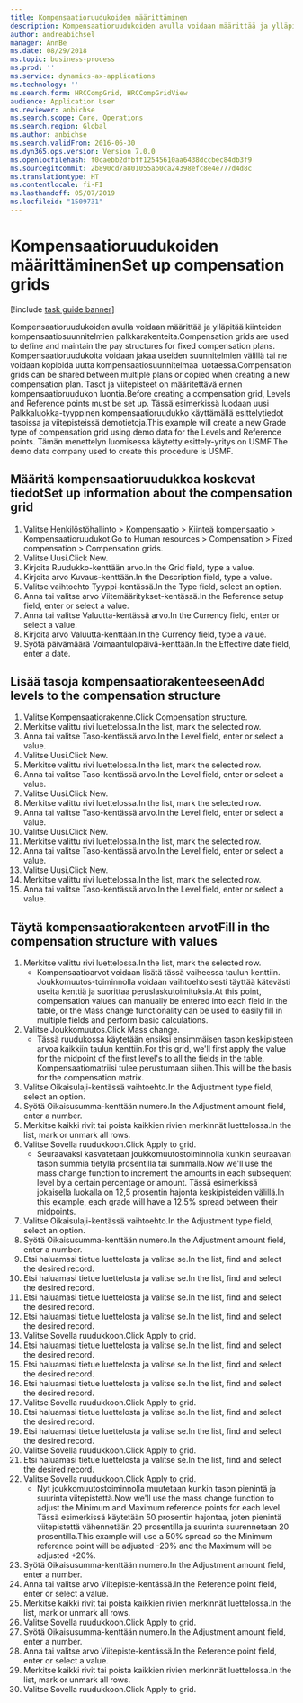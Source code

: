 ```yaml
---
title: Kompensaatioruudukoiden määrittäminen
description: Kompensaatioruudukoiden avulla voidaan määrittää ja ylläpitää kiinteiden kompensaatiosuunnitelmien palkkarakenteita.
author: andreabichsel
manager: AnnBe
ms.date: 08/29/2018
ms.topic: business-process
ms.prod: ''
ms.service: dynamics-ax-applications
ms.technology: ''
ms.search.form: HRCCompGrid, HRCCompGridView
audience: Application User
ms.reviewer: anbichse
ms.search.scope: Core, Operations
ms.search.region: Global
ms.author: anbichse
ms.search.validFrom: 2016-06-30
ms.dyn365.ops.version: Version 7.0.0
ms.openlocfilehash: f0caebb2dfbff12545610aa6438dccbec84db3f9
ms.sourcegitcommit: 2b890cd7a801055ab0ca24398efc8e4e777d4d8c
ms.translationtype: HT
ms.contentlocale: fi-FI
ms.lasthandoff: 05/07/2019
ms.locfileid: "1509731"
---
```

# <a name="set-up-compensation-grids"></a><span data-ttu-id="e2a44-103">Kompensaatioruudukoiden määrittäminen</span><span class="sxs-lookup"><span data-stu-id="e2a44-103">Set up compensation grids</span></span>

[!include [task guide banner](../../includes/task-guide-banner.md)]

<span data-ttu-id="e2a44-104">Kompensaatioruudukoiden avulla voidaan määrittää ja ylläpitää kiinteiden kompensaatiosuunnitelmien palkkarakenteita.</span><span class="sxs-lookup"><span data-stu-id="e2a44-104">Compensation grids are used to define and maintain the pay structures for fixed compensation plans.</span></span> <span data-ttu-id="e2a44-105">Kompensaatioruudukoita voidaan jakaa useiden suunnitelmien välillä tai ne voidaan kopioida uutta kompensaatiosuunnitelmaa luotaessa.</span><span class="sxs-lookup"><span data-stu-id="e2a44-105">Compensation grids can be shared between multiple plans or copied when creating a new compensation plan.</span></span>  <span data-ttu-id="e2a44-106">Tasot ja viitepisteet on määritettävä ennen kompensaatioruudukon luontia.</span><span class="sxs-lookup"><span data-stu-id="e2a44-106">Before creating a compensation grid, Levels and Reference points must be set up.</span></span> <span data-ttu-id="e2a44-107">Tässä esimerkissä luodaan uusi Palkkaluokka-tyyppinen kompensaatioruudukko käyttämällä esittelytiedot tasoissa ja viitepisteissä demotietoja.</span><span class="sxs-lookup"><span data-stu-id="e2a44-107">This example will create a new Grade type of compensation grid using demo data for the Levels and Reference points.</span></span> <span data-ttu-id="e2a44-108">Tämän menettelyn luomisessa käytetty esittely-yritys on USMF.</span><span class="sxs-lookup"><span data-stu-id="e2a44-108">The demo data company used to create this procedure is USMF.</span></span>


## <a name="set-up-information-about-the-compensation-grid"></a><span data-ttu-id="e2a44-109">Määritä kompensaatioruudukkoa koskevat tiedot</span><span class="sxs-lookup"><span data-stu-id="e2a44-109">Set up information about the compensation grid</span></span>
1. <span data-ttu-id="e2a44-110">Valitse Henkilöstöhallinto > Kompensaatio > Kiinteä kompensaatio > Kompensaatioruudukot.</span><span class="sxs-lookup"><span data-stu-id="e2a44-110">Go to Human resources > Compensation > Fixed compensation > Compensation grids.</span></span>
2. <span data-ttu-id="e2a44-111">Valitse Uusi.</span><span class="sxs-lookup"><span data-stu-id="e2a44-111">Click New.</span></span>
3. <span data-ttu-id="e2a44-112">Kirjoita Ruudukko-kenttään arvo.</span><span class="sxs-lookup"><span data-stu-id="e2a44-112">In the Grid field, type a value.</span></span>
4. <span data-ttu-id="e2a44-113">Kirjoita arvo Kuvaus-kenttään.</span><span class="sxs-lookup"><span data-stu-id="e2a44-113">In the Description field, type a value.</span></span>
5. <span data-ttu-id="e2a44-114">Valitse vaihtoehto Tyyppi-kentässä.</span><span class="sxs-lookup"><span data-stu-id="e2a44-114">In the Type field, select an option.</span></span>
6. <span data-ttu-id="e2a44-115">Anna tai valitse arvo Viitemääritykset-kentässä.</span><span class="sxs-lookup"><span data-stu-id="e2a44-115">In the Reference setup field, enter or select a value.</span></span>
7. <span data-ttu-id="e2a44-116">Anna tai valitse Valuutta-kentässä arvo.</span><span class="sxs-lookup"><span data-stu-id="e2a44-116">In the Currency field, enter or select a value.</span></span>
8. <span data-ttu-id="e2a44-117">Kirjoita arvo Valuutta-kenttään.</span><span class="sxs-lookup"><span data-stu-id="e2a44-117">In the Currency field, type a value.</span></span>
9. <span data-ttu-id="e2a44-118">Syötä päivämäärä Voimaantulopäivä-kenttään.</span><span class="sxs-lookup"><span data-stu-id="e2a44-118">In the Effective date field, enter a date.</span></span>

## <a name="add-levels-to-the-compensation-structure"></a><span data-ttu-id="e2a44-119">Lisää tasoja kompensaatiorakenteeseen</span><span class="sxs-lookup"><span data-stu-id="e2a44-119">Add levels to the compensation structure</span></span>
1. <span data-ttu-id="e2a44-120">Valitse Kompensaatiorakenne.</span><span class="sxs-lookup"><span data-stu-id="e2a44-120">Click Compensation structure.</span></span>
2. <span data-ttu-id="e2a44-121">Merkitse valittu rivi luettelossa.</span><span class="sxs-lookup"><span data-stu-id="e2a44-121">In the list, mark the selected row.</span></span>
3. <span data-ttu-id="e2a44-122">Anna tai valitse Taso-kentässä arvo.</span><span class="sxs-lookup"><span data-stu-id="e2a44-122">In the Level field, enter or select a value.</span></span>
4. <span data-ttu-id="e2a44-123">Valitse Uusi.</span><span class="sxs-lookup"><span data-stu-id="e2a44-123">Click New.</span></span>
5. <span data-ttu-id="e2a44-124">Merkitse valittu rivi luettelossa.</span><span class="sxs-lookup"><span data-stu-id="e2a44-124">In the list, mark the selected row.</span></span>
6. <span data-ttu-id="e2a44-125">Anna tai valitse Taso-kentässä arvo.</span><span class="sxs-lookup"><span data-stu-id="e2a44-125">In the Level field, enter or select a value.</span></span>
7. <span data-ttu-id="e2a44-126">Valitse Uusi.</span><span class="sxs-lookup"><span data-stu-id="e2a44-126">Click New.</span></span>
8. <span data-ttu-id="e2a44-127">Merkitse valittu rivi luettelossa.</span><span class="sxs-lookup"><span data-stu-id="e2a44-127">In the list, mark the selected row.</span></span>
9. <span data-ttu-id="e2a44-128">Anna tai valitse Taso-kentässä arvo.</span><span class="sxs-lookup"><span data-stu-id="e2a44-128">In the Level field, enter or select a value.</span></span>
10. <span data-ttu-id="e2a44-129">Valitse Uusi.</span><span class="sxs-lookup"><span data-stu-id="e2a44-129">Click New.</span></span>
11. <span data-ttu-id="e2a44-130">Merkitse valittu rivi luettelossa.</span><span class="sxs-lookup"><span data-stu-id="e2a44-130">In the list, mark the selected row.</span></span>
12. <span data-ttu-id="e2a44-131">Anna tai valitse Taso-kentässä arvo.</span><span class="sxs-lookup"><span data-stu-id="e2a44-131">In the Level field, enter or select a value.</span></span>
13. <span data-ttu-id="e2a44-132">Valitse Uusi.</span><span class="sxs-lookup"><span data-stu-id="e2a44-132">Click New.</span></span>
14. <span data-ttu-id="e2a44-133">Merkitse valittu rivi luettelossa.</span><span class="sxs-lookup"><span data-stu-id="e2a44-133">In the list, mark the selected row.</span></span>
15. <span data-ttu-id="e2a44-134">Anna tai valitse Taso-kentässä arvo.</span><span class="sxs-lookup"><span data-stu-id="e2a44-134">In the Level field, enter or select a value.</span></span>

## <a name="fill-in-the-compensation-structure-with-values"></a><span data-ttu-id="e2a44-135">Täytä kompensaatiorakenteen arvot</span><span class="sxs-lookup"><span data-stu-id="e2a44-135">Fill in the compensation structure with values</span></span>
1. <span data-ttu-id="e2a44-136">Merkitse valittu rivi luettelossa.</span><span class="sxs-lookup"><span data-stu-id="e2a44-136">In the list, mark the selected row.</span></span>
    * <span data-ttu-id="e2a44-137">Kompensaatioarvot voidaan lisätä tässä vaiheessa taulun kenttiin. Joukkomuutos-toiminnolla voidaan vaihtoehtoisesti täyttää kätevästi useita kenttiä ja suorittaa peruslaskutoimituksia.</span><span class="sxs-lookup"><span data-stu-id="e2a44-137">At this point, compensation values can manually be entered into each field in the table, or the Mass change functionality can be used to easily fill in multiple fields and perform basic calculations.</span></span>  
2. <span data-ttu-id="e2a44-138">Valitse Joukkomuutos.</span><span class="sxs-lookup"><span data-stu-id="e2a44-138">Click Mass change.</span></span>
    * <span data-ttu-id="e2a44-139">Tässä ruudukossa käytetään ensiksi ensimmäisen tason keskipisteen arvoa kaikkiin taulun kenttiin.</span><span class="sxs-lookup"><span data-stu-id="e2a44-139">For this grid, we'll first apply the value for the midpoint of the first level's to all the fields in the table.</span></span> <span data-ttu-id="e2a44-140">Kompensaatiomatriisi tulee perustumaan siihen.</span><span class="sxs-lookup"><span data-stu-id="e2a44-140">This will be the basis for the compensation matrix.</span></span>  
3. <span data-ttu-id="e2a44-141">Valitse Oikaisulaji-kentässä vaihtoehto.</span><span class="sxs-lookup"><span data-stu-id="e2a44-141">In the Adjustment type field, select an option.</span></span>
4. <span data-ttu-id="e2a44-142">Syötä Oikaisusumma-kenttään numero.</span><span class="sxs-lookup"><span data-stu-id="e2a44-142">In the Adjustment amount field, enter a number.</span></span>
5. <span data-ttu-id="e2a44-143">Merkitse kaikki rivit tai poista kaikkien rivien merkinnät luettelossa.</span><span class="sxs-lookup"><span data-stu-id="e2a44-143">In the list, mark or unmark all rows.</span></span>
6. <span data-ttu-id="e2a44-144">Valitse Sovella ruudukkoon.</span><span class="sxs-lookup"><span data-stu-id="e2a44-144">Click Apply to grid.</span></span>
    * <span data-ttu-id="e2a44-145">Seuraavaksi kasvatetaan joukkomuutostoiminnolla kunkin seuraavan tason summia tietyllä prosentilla tai summalla.</span><span class="sxs-lookup"><span data-stu-id="e2a44-145">Now we'll use the mass change function to increment the amounts in each subsequent level by a certain percentage or amount.</span></span> <span data-ttu-id="e2a44-146">Tässä esimerkissä jokaisella luokalla on 12,5 prosentin hajonta keskipisteiden välillä.</span><span class="sxs-lookup"><span data-stu-id="e2a44-146">In this example, each grade will have a 12.5% spread between their midpoints.</span></span>  
7. <span data-ttu-id="e2a44-147">Valitse Oikaisulaji-kentässä vaihtoehto.</span><span class="sxs-lookup"><span data-stu-id="e2a44-147">In the Adjustment type field, select an option.</span></span>
8. <span data-ttu-id="e2a44-148">Syötä Oikaisusumma-kenttään numero.</span><span class="sxs-lookup"><span data-stu-id="e2a44-148">In the Adjustment amount field, enter a number.</span></span>
9. <span data-ttu-id="e2a44-149">Etsi haluamasi tietue luettelosta ja valitse se.</span><span class="sxs-lookup"><span data-stu-id="e2a44-149">In the list, find and select the desired record.</span></span>
10. <span data-ttu-id="e2a44-150">Etsi haluamasi tietue luettelosta ja valitse se.</span><span class="sxs-lookup"><span data-stu-id="e2a44-150">In the list, find and select the desired record.</span></span>
11. <span data-ttu-id="e2a44-151">Etsi haluamasi tietue luettelosta ja valitse se.</span><span class="sxs-lookup"><span data-stu-id="e2a44-151">In the list, find and select the desired record.</span></span>
12. <span data-ttu-id="e2a44-152">Etsi haluamasi tietue luettelosta ja valitse se.</span><span class="sxs-lookup"><span data-stu-id="e2a44-152">In the list, find and select the desired record.</span></span>
13. <span data-ttu-id="e2a44-153">Valitse Sovella ruudukkoon.</span><span class="sxs-lookup"><span data-stu-id="e2a44-153">Click Apply to grid.</span></span>
14. <span data-ttu-id="e2a44-154">Etsi haluamasi tietue luettelosta ja valitse se.</span><span class="sxs-lookup"><span data-stu-id="e2a44-154">In the list, find and select the desired record.</span></span>
15. <span data-ttu-id="e2a44-155">Etsi haluamasi tietue luettelosta ja valitse se.</span><span class="sxs-lookup"><span data-stu-id="e2a44-155">In the list, find and select the desired record.</span></span>
16. <span data-ttu-id="e2a44-156">Etsi haluamasi tietue luettelosta ja valitse se.</span><span class="sxs-lookup"><span data-stu-id="e2a44-156">In the list, find and select the desired record.</span></span>
17. <span data-ttu-id="e2a44-157">Valitse Sovella ruudukkoon.</span><span class="sxs-lookup"><span data-stu-id="e2a44-157">Click Apply to grid.</span></span>
18. <span data-ttu-id="e2a44-158">Etsi haluamasi tietue luettelosta ja valitse se.</span><span class="sxs-lookup"><span data-stu-id="e2a44-158">In the list, find and select the desired record.</span></span>
19. <span data-ttu-id="e2a44-159">Etsi haluamasi tietue luettelosta ja valitse se.</span><span class="sxs-lookup"><span data-stu-id="e2a44-159">In the list, find and select the desired record.</span></span>
20. <span data-ttu-id="e2a44-160">Valitse Sovella ruudukkoon.</span><span class="sxs-lookup"><span data-stu-id="e2a44-160">Click Apply to grid.</span></span>
21. <span data-ttu-id="e2a44-161">Etsi haluamasi tietue luettelosta ja valitse se.</span><span class="sxs-lookup"><span data-stu-id="e2a44-161">In the list, find and select the desired record.</span></span>
22. <span data-ttu-id="e2a44-162">Valitse Sovella ruudukkoon.</span><span class="sxs-lookup"><span data-stu-id="e2a44-162">Click Apply to grid.</span></span>
    * <span data-ttu-id="e2a44-163">Nyt joukkomuutostoiminnolla muutetaan kunkin tason pienintä ja suurinta viitepistettä.</span><span class="sxs-lookup"><span data-stu-id="e2a44-163">Now we'll use the mass change function to adjust the Minimum and Maximum reference points for each level.</span></span> <span data-ttu-id="e2a44-164">Tässä esimerkissä käytetään 50 prosentin hajontaa, joten pienintä viitepistettä vähennetään 20 prosentilla ja suurinta suurennetaan 20 prosentilla.</span><span class="sxs-lookup"><span data-stu-id="e2a44-164">This example will use a 50% spread so the Minimum reference point will be adjusted -20% and the Maximum will be adjusted +20%.</span></span>  
23. <span data-ttu-id="e2a44-165">Syötä Oikaisusumma-kenttään numero.</span><span class="sxs-lookup"><span data-stu-id="e2a44-165">In the Adjustment amount field, enter a number.</span></span>
24. <span data-ttu-id="e2a44-166">Anna tai valitse arvo Viitepiste-kentässä.</span><span class="sxs-lookup"><span data-stu-id="e2a44-166">In the Reference point field, enter or select a value.</span></span>
25. <span data-ttu-id="e2a44-167">Merkitse kaikki rivit tai poista kaikkien rivien merkinnät luettelossa.</span><span class="sxs-lookup"><span data-stu-id="e2a44-167">In the list, mark or unmark all rows.</span></span>
26. <span data-ttu-id="e2a44-168">Valitse Sovella ruudukkoon.</span><span class="sxs-lookup"><span data-stu-id="e2a44-168">Click Apply to grid.</span></span>
27. <span data-ttu-id="e2a44-169">Syötä Oikaisusumma-kenttään numero.</span><span class="sxs-lookup"><span data-stu-id="e2a44-169">In the Adjustment amount field, enter a number.</span></span>
28. <span data-ttu-id="e2a44-170">Anna tai valitse arvo Viitepiste-kentässä.</span><span class="sxs-lookup"><span data-stu-id="e2a44-170">In the Reference point field, enter or select a value.</span></span>
29. <span data-ttu-id="e2a44-171">Merkitse kaikki rivit tai poista kaikkien rivien merkinnät luettelossa.</span><span class="sxs-lookup"><span data-stu-id="e2a44-171">In the list, mark or unmark all rows.</span></span>
30. <span data-ttu-id="e2a44-172">Valitse Sovella ruudukkoon.</span><span class="sxs-lookup"><span data-stu-id="e2a44-172">Click Apply to grid.</span></span>

